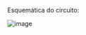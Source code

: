 Esquemática do circuito:

![image](https://github.com/user-attachments/assets/4921ecea-22f8-4678-ab55-c594c4ce0585)

